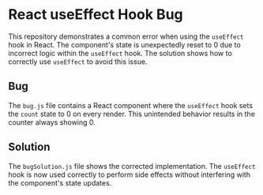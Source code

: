 # React useEffect Hook Bug

This repository demonstrates a common error when using the `useEffect` hook in React. The component's state is unexpectedly reset to 0 due to incorrect logic within the `useEffect` hook.  The solution shows how to correctly use `useEffect` to avoid this issue.

## Bug

The `bug.js` file contains a React component where the `useEffect` hook sets the `count` state to 0 on every render. This unintended behavior results in the counter always showing 0.

## Solution

The `bugSolution.js` file shows the corrected implementation. The `useEffect` hook is now used correctly to perform side effects without interfering with the component's state updates.